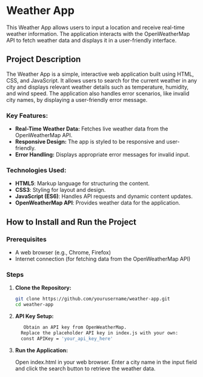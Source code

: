 # Weather App

This Weather App allows users to input a location and receive real-time weather information. The application interacts with the OpenWeatherMap API to fetch weather data and displays it in a user-friendly interface.

## Project Description

The Weather App is a simple, interactive web application built using HTML, CSS, and JavaScript. It allows users to search for the current weather in any city and displays relevant weather details such as temperature, humidity, and wind speed. The application also handles error scenarios, like invalid city names, by displaying a user-friendly error message.

### Key Features:
- **Real-Time Weather Data:** Fetches live weather data from the OpenWeatherMap API.
- **Responsive Design:** The app is styled to be responsive and user-friendly.
- **Error Handling:** Displays appropriate error messages for invalid input.

### Technologies Used:
- **HTML5**: Markup language for structuring the content.
- **CSS3**: Styling for layout and design.
- **JavaScript (ES6)**: Handles API requests and dynamic content updates.
- **OpenWeatherMap API**: Provides weather data for the application.

## How to Install and Run the Project

### Prerequisites
- A web browser (e.g., Chrome, Firefox)
- Internet connection (for fetching data from the OpenWeatherMap API)

### Steps
1. **Clone the Repository:**
   ```bash
   git clone https://github.com/yourusername/weather-app.git
   cd weather-app

2. **API Key Setup:**
   ```bash
      Obtain an API key from OpenWeatherMap.
     Replace the placeholder API key in index.js with your own:
     const APIKey = 'your_api_key_here'

3. **Run the Application:**

      Open index.html in your web browser.
      Enter a city name in the input field and click the search button to retrieve the weather data.
